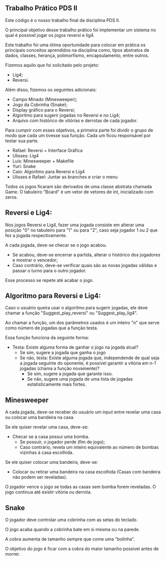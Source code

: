 Trabalho Prático PDS II
-
Este código é o nosso trabalho final da disciplina PDS II.

O principal objetivo desse trabalho prático foi implementar um sistema no qual é possível jogar os jogos reversi e lig4.

Este trabalho foi uma ótima oportunidade para colocar em prática os principais conceitos aprendidos na disciplina como, tipos abstratos de dados, classes, herança, polimorfismo, encapsulamento, entre outros.


Fizemos aquilo que foi solicitado pelo projeto:
- Lig4;
- Reversi.

Além disso, fizemos os seguintes adicionais:
- Campo Minado (Minesweeper);
- Jogo da Cobrinha (Snake);
- Display gráfico para o Reversi;
- Algoritmo para sugerir jogadas no Reversi e no Lig4;
- Arquivo com histórico de vitórias e derrotas de cada jogador.

Para cumprir com esses objetivos, a primeira parte foi dividir o grupo de modo que cada um tivesse sua função. Cada um ficou responsável por testar sua parte.
- Rafael: Reversi + Interface Gráfica
- Ulisses: Lig4
- Luis: Minesweeper + Makefile
- Yuri: Snake
- Caio: Algoritmo para Reversi e Lig4
- Ulisses e Rafael: Juntar as branches e criar o menu

Todos os jogos ficaram são derivados de uma classe abstrata chamada Game. O tabuleiro "Board" é um vetor de vetores de int, inicializado com zeros.

Reversi e Lig4:
-
Nos jogos Reversi e Lig4, fazer uma jogada consiste em alterar uma posição "0" no tabuleiro para "1" ou para "2", caso seja jogador 1 ou 2 que fez a jogada respectivamente.

A cada jogada, deve-se checar se o jogo acabou.
  - Se acabou, deve-se encerrar a partida, alterar o histórico dos jogadores e mostrar o vencedor;
  - Caso contrário, deve-se verificar quais são as novas jogadas válidas e passar o turno para o outro jogador.

Esse processo se repete até acabar o jogo.

  Algoritmo para Reversi e Lig4:
  -
  
  Caso o usuário queira usar o algoritmo para sugerir jogadas, ele deve chamar a função "Suggest_play_reversi" ou "Suggest_play_lig4".
  
  Ao chamar a função, um dos parâmetros usados é um inteiro "n" que serve como número de jogadas que a função testa.
  
  Essa função funciona da seguinte forma:
  - Testa: Existe alguma forma de ganhar o jogo na jogada atual?
    - Se sim, sugere a jogada que ganha o jogo
    - Se não, testa: Existe alguma jogada que, independende de qual seja a jogada seguinte do oponente, é possível garantir a vitória em n-1 jogadas (chama a função novamente)?
      - Se sim, sugere a jogada que garante isso.
      - Se não, sugere uma jogada de uma lista de jogadas estatísticamente mais fortes.


Minesweeper
-
A cada jogada, deve-se receber do usuário um input entre revelar uma casa ou colocar uma bandeira na casa.

  Se ele quiser revelar uma casa, deve-se:
  - Checar se a casa possui uma bomba.
      - Se possuir, o jogador perde (fim de jogo);
      - Caso contrário, revela um inteiro equivalente ao número de bombas vizinhas à casa escolhida.
  
  Se ele quiser colocar uma bandeira, deve-se:
  - Colocar ou retirar uma bandeira na casa escolhida (Casas com bandeira não podem ser reveladas).
    
O jogador vence o jogo se todas as casas sem bomba forem reveladas.
O jogo continua até existir vitória ou derrota.

Snake
-
O jogador deve controlar uma cobrinha com as setas do teclado.

O jogo acaba quando a cobrinha bate em si mesma ou na parede.

A cobra aumenta de tamanho sempre que come uma "bolinha".

O objetivo do jogo é ficar com a cobra do maior tamanho possível antes de morrer.

